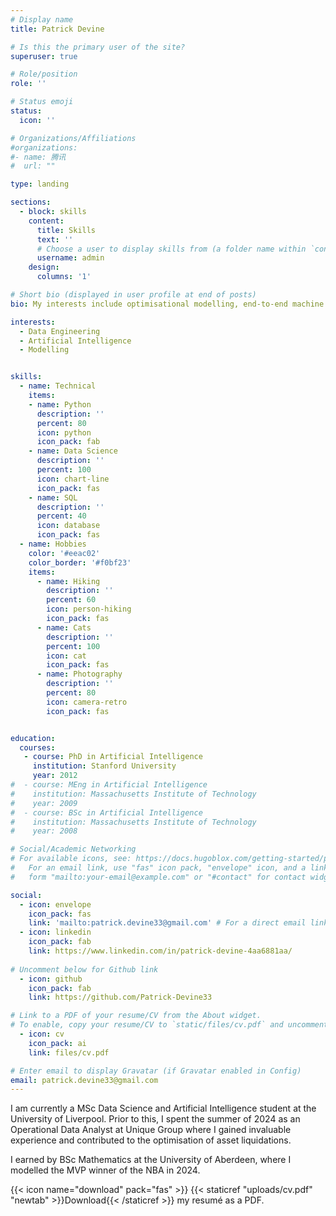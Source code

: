 ```yaml
---
# Display name
title: Patrick Devine

# Is this the primary user of the site?
superuser: true

# Role/position
role: ''

# Status emoji
status:
  icon: ''

# Organizations/Affiliations
#organizations:
#- name: 腾讯
#  url: ""

type: landing

sections:
  - block: skills
    content:
      title: Skills
      text: ''
      # Choose a user to display skills from (a folder name within `content/authors/`)
      username: admin
    design:
      columns: '1'

# Short bio (displayed in user profile at end of posts)
bio: My interests include optimisational modelling, end-to-end machine learning, and artificial intelligence.

interests:
  - Data Engineering
  - Artificial Intelligence
  - Modelling


skills:
  - name: Technical
    items:
    - name: Python
      description: ''
      percent: 80
      icon: python
      icon_pack: fab
    - name: Data Science
      description: ''
      percent: 100
      icon: chart-line
      icon_pack: fas
    - name: SQL
      description: ''
      percent: 40
      icon: database
      icon_pack: fas
  - name: Hobbies
    color: '#eeac02'
    color_border: '#f0bf23'
    items:
      - name: Hiking
        description: ''
        percent: 60
        icon: person-hiking
        icon_pack: fas
      - name: Cats
        description: ''
        percent: 100
        icon: cat
        icon_pack: fas
      - name: Photography
        description: ''
        percent: 80
        icon: camera-retro
        icon_pack: fas


education:
  courses:
   - course: PhD in Artificial Intelligence
     institution: Stanford University
     year: 2012
#  - course: MEng in Artificial Intelligence
#    institution: Massachusetts Institute of Technology
#    year: 2009
#  - course: BSc in Artificial Intelligence
#    institution: Massachusetts Institute of Technology
#    year: 2008

# Social/Academic Networking
# For available icons, see: https://docs.hugoblox.com/getting-started/page-builder/#icons
#   For an email link, use "fas" icon pack, "envelope" icon, and a link in the
#   form "mailto:your-email@example.com" or "#contact" for contact widget.

social:
  - icon: envelope
    icon_pack: fas
    link: 'mailto:patrick.devine33@gmail.com' # For a direct email link, use "mailto:test@example.org".
  - icon: linkedin
    icon_pack: fab
    link: https://www.linkedin.com/in/patrick-devine-4aa6881aa/
  
# Uncomment below for Github link
  - icon: github
    icon_pack: fab
    link: https://github.com/Patrick-Devine33

# Link to a PDF of your resume/CV from the About widget.
# To enable, copy your resume/CV to `static/files/cv.pdf` and uncomment the lines below.
  - icon: cv
    icon_pack: ai
    link: files/cv.pdf

# Enter email to display Gravatar (if Gravatar enabled in Config)
email: patrick.devine33@gmail.com
---
```


I am currently a MSc Data Science and Artificial Intelligence student at the University of Liverpool. Prior to this, I spent the summer of 2024 as an Operational Data Analyst at Unique Group where I gained invaluable experience and contributed to the optimisation of asset liquidations.

I earned by BSc Mathematics at the University of Aberdeen, where I modelled the MVP winner of the NBA in 2024.


{{< icon name="download" pack="fas" >}} {{< staticref "uploads/cv.pdf" "newtab" >}}Download{{< /staticref >}} my resumé as a PDF.
